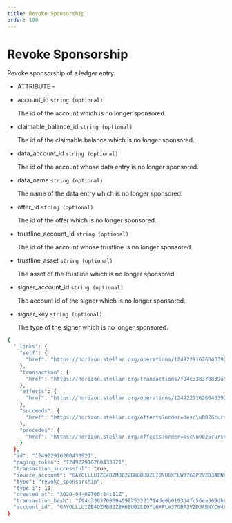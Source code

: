 ```yaml
---
title: Revoke Sponsorship
order: 190
---
```


# Revoke Sponsorship

Revoke sponsorship of a ledger entry.

 - ATTRIBUTE -

* account\_id `string (optional)`

  The id of the account which is no longer sponsored.

* claimable\_balance\_id `string (optional)`

  The id of the claimable balance which is no longer sponsored.

* data\_account\_id `string (optional)`

  The id of the account whose data entry is no longer sponsored.

* data\_name `string (optional)`

  The name of the data entry which is no longer sponsored.

* offer\_id `string (optional)`

  The id of the offer which is no longer sponsored.

* trustline\_account\_id `string (optional)`

  The id of the account whose trustline is no longer sponsored.

* trustline\_asset `string (optional)`

  The asset of the trustline which is no longer sponsored.

* signer\_account\_id `string (optional)`

  The account id of the signer which is no longer sponsored.

* signer\_key `string (optional)`

  The type of the signer which is no longer sponsored.

```bash
{
  "_links": {
    "self": {
      "href": "https://horizon.stellar.org/operations/124922916260433921"
    },
    "transaction": {
      "href": "https://horizon.stellar.org/transactions/f94c338370839a598753221714de0b0193d4fc56ea369db6efe88f18669cc5a1"
    },
    "effects": {
      "href": "https://horizon.stellar.org/operations/124922916260433921/effects"
    },
    "succeeds": {
      "href": "https://horizon.stellar.org/effects?order=desc\u0026cursor=124922916260433921"
    },
    "precedes": {
      "href": "https://horizon.stellar.org/effects?order=asc\u0026cursor=124922916260433921"
    }
  },
  "id": "124922916260433921",
  "paging_token": "124922916260433921",
  "transaction_successful": true,
  "source_account": "GAYOLLLUIZE4DZMBB2ZBKGBUBZLIOYU6XFLW37GBP2VZD3ABNXCW4BVA",
  "type": "revoke_sponsorship",
  "type_i": 19,
  "created_at": "2020-04-09T00:14:11Z",
  "transaction_hash": "f94c338370839a598753221714de0b0193d4fc56ea369db6efe88f18669cc5a1",
  "account_id": "GAYOLLLUIZE4DZMBB2ZBKGBUBZLIOYU6XFLW37GBP2VZD3ABNXCW4BVA"
}
```

